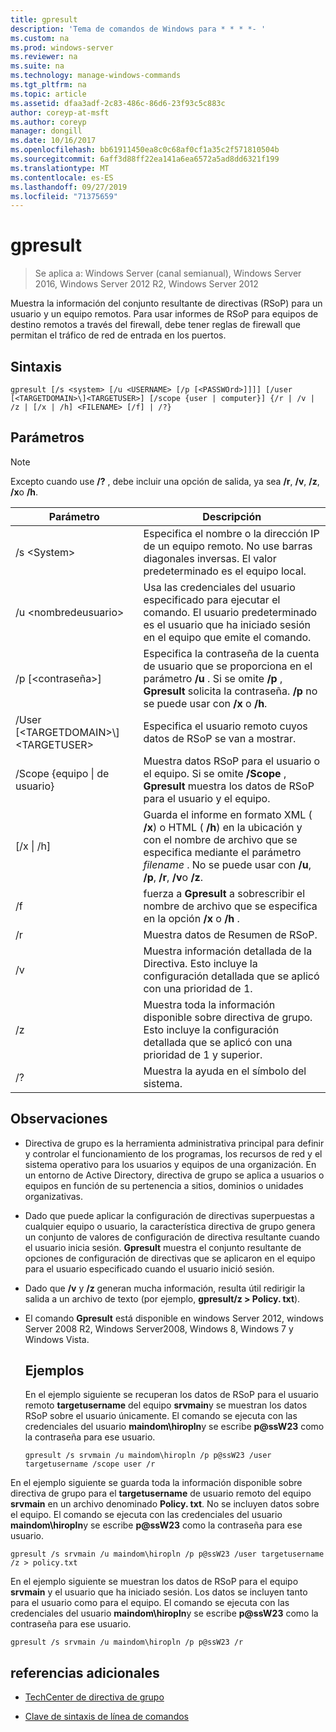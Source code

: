 ```yaml
---
title: gpresult
description: 'Tema de comandos de Windows para * * * *- '
ms.custom: na
ms.prod: windows-server
ms.reviewer: na
ms.suite: na
ms.technology: manage-windows-commands
ms.tgt_pltfrm: na
ms.topic: article
ms.assetid: dfaa3adf-2c83-486c-86d6-23f93c5c883c
author: coreyp-at-msft
ms.author: coreyp
manager: dongill
ms.date: 10/16/2017
ms.openlocfilehash: bb61911450ea8c0c68af0cf1a35c2f571810504b
ms.sourcegitcommit: 6aff3d88ff22ea141a6ea6572a5ad8dd6321f199
ms.translationtype: MT
ms.contentlocale: es-ES
ms.lasthandoff: 09/27/2019
ms.locfileid: "71375659"
---
```

# <a name="gpresult"></a>gpresult

>Se aplica a: Windows Server (canal semianual), Windows Server 2016, Windows Server 2012 R2, Windows Server 2012

Muestra la información del conjunto resultante de directivas (RSoP) para un usuario y un equipo remotos.
Para usar informes de RSoP para equipos de destino remotos a través del firewall, debe tener reglas de firewall que permitan el tráfico de red de entrada en los puertos.

## <a name="syntax"></a>Sintaxis

```
gpresult [/s <system> [/u <USERNAME> [/p [<PASSWOrd>]]]] [/user [<TARGETDOMAIN>\]<TARGETUSER>] [/scope {user | computer}] {/r | /v | /z | [/x | /h] <FILENAME> [/f] | /?}
```

## <a name="parameters"></a>Parámetros

> [!NOTE]
> Excepto cuando use **/?** , debe incluir una opción de salida, ya sea **/r**, **/v**, **/z**, **/x**o **/h**.

|                Parámetro                 |                                                                                                     Descripción                                                                                                      |
|------------------------------------------|----------------------------------------------------------------------------------------------------------------------------------------------------------------------------------------------------------------------|
|              /s \<System\>               |                                                  Especifica el nombre o la dirección IP de un equipo remoto. No use barras diagonales inversas. El valor predeterminado es el equipo local.                                                   |
|             /u \<nombredeusuario\>              |                                Usa las credenciales del usuario especificado para ejecutar el comando. El usuario predeterminado es el usuario que ha iniciado sesión en el equipo que emite el comando.                                 |
|            /p [\<contraseña\>]             |            Especifica la contraseña de la cuenta de usuario que se proporciona en el parámetro **/u** . Si se omite **/p** , **Gpresult** solicita la contraseña. **/p** no se puede usar con **/x** o **/h**.            |
| /User [\<TARGETDOMAIN\>\\]\<TARGETUSER\> |                                                                            Especifica el usuario remoto cuyos datos de RSoP se van a mostrar.                                                                             |
|      /Scope {equipo &#124; de usuario}       |                                Muestra datos RSoP para el usuario o el equipo. Si se omite **/Scope** , **Gpresult** muestra los datos de RSoP para el usuario y el equipo.                                 |
|        [/x &#124; /h] <FILENAME>         | Guarda el informe en formato XML ( **/x**) o HTML ( **/h**) en la ubicación y con el nombre de archivo que se especifica mediante el parámetro *filename* . No se puede usar con **/u**, **/p**, **/r**, **/v**o **/z**. |
|                    /f                    |                                                           fuerza a **Gpresult** a sobrescribir el nombre de archivo que se especifica en la opción **/x** o **/h** .                                                           |
|                    /r                    |                                                                                             Muestra datos de Resumen de RSoP.                                                                                              |
|                    /v                    |                                                    Muestra información detallada de la Directiva. Esto incluye la configuración detallada que se aplicó con una prioridad de 1.                                                    |
|                    /z                    |                                     Muestra toda la información disponible sobre directiva de grupo. Esto incluye la configuración detallada que se aplicó con una prioridad de 1 y superior.                                      |
|                    /?                    |                                                                                         Muestra la ayuda en el símbolo del sistema.                                                                                         |

## <a name="remarks"></a>Observaciones
- Directiva de grupo es la herramienta administrativa principal para definir y controlar el funcionamiento de los programas, los recursos de red y el sistema operativo para los usuarios y equipos de una organización. En un entorno de Active Directory, directiva de grupo se aplica a usuarios o equipos en función de su pertenencia a sitios, dominios o unidades organizativas.
- Dado que puede aplicar la configuración de directivas superpuestas a cualquier equipo o usuario, la característica directiva de grupo genera un conjunto de valores de configuración de directiva resultante cuando el usuario inicia sesión. **Gpresult** muestra el conjunto resultante de opciones de configuración de directivas que se aplicaron en el equipo para el usuario especificado cuando el usuario inició sesión.
- Dado que **/v** y **/z** generan mucha información, resulta útil redirigir la salida a un archivo de texto (por ejemplo, **gpresult/z > Policy. txt**).
- El comando **Gpresult** está disponible en windows Server 2012, windows Server 2008 R2, Windows Server2008, Windows 8, Windows 7 y Windows Vista.
  ## <a name="examples"></a>Ejemplos
  En el ejemplo siguiente se recuperan los datos de RSoP para el usuario remoto **targetusername** del equipo **srvmain**y se muestran los datos RSoP sobre el usuario únicamente. El comando se ejecuta con las credenciales del usuario **maindom\hiropln**y se escribe <strong>p@ssW23</strong> como la contraseña para ese usuario.

  ```
  gpresult /s srvmain /u maindom\hiropln /p p@ssW23 /user targetusername /scope user /r
  ```
  
En el ejemplo siguiente se guarda toda la información disponible sobre directiva de grupo para el **targetusername** de usuario remoto del equipo **srvmain** en un archivo denominado **Policy. txt**. No se incluyen datos sobre el equipo. El comando se ejecuta con las credenciales del usuario **maindom\hiropln**y se escribe <strong>p@ssW23</strong> como la contraseña para ese usuario.

  ```
  gpresult /s srvmain /u maindom\hiropln /p p@ssW23 /user targetusername /z > policy.txt
  ```
  
En el ejemplo siguiente se muestran los datos de RSoP para el equipo **srvmain** y el usuario que ha iniciado sesión. Los datos se incluyen tanto para el usuario como para el equipo. El comando se ejecuta con las credenciales del usuario **maindom\hiropln**y se escribe <strong>p@ssW23</strong> como la contraseña para ese usuario.

  ```
  gpresult /s srvmain /u maindom\hiropln /p p@ssW23 /r
  ```
  
## <a name="additional-references"></a>referencias adicionales
- [TechCenter de directiva de grupo](https://go.microsoft.com/fwlink/?LinkID=145531)

- [Clave de sintaxis de línea de comandos](command-line-syntax-key.md)
